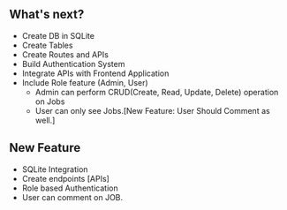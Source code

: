 ## What's next?
- Create DB in SQLite
- Create Tables
- Create Routes and APIs
- Build Authentication System
- Integrate APIs with Frontend Application
- Include Role feature (Admin, User)
  - Admin can perform CRUD(Create, Read, Update, Delete) operation on Jobs
  - User can only see Jobs.[New Feature: User Should Comment as well.]


## New Feature
- SQLite Integration
- Create endpoints [APIs]
- Role based Authentication
- User can comment on JOB.
